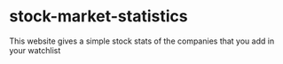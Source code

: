 # stock-market-statistics
This website gives a simple stock stats of the companies that you add in your watchlist
